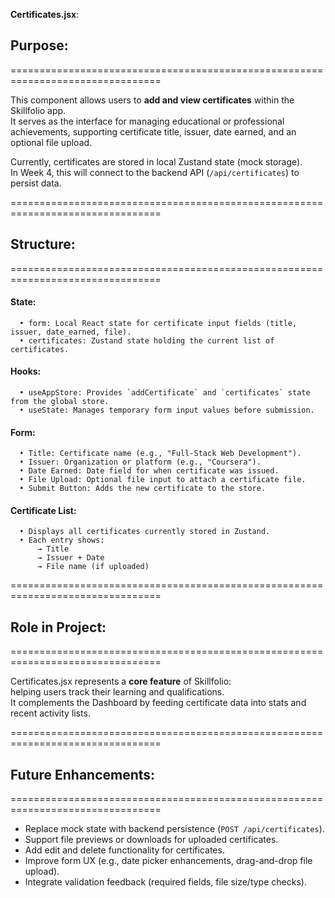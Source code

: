 **Certificates.jsx**:

  ## Purpose:
  ================================================================================

  This component allows users to **add and view certificates** within the Skillfolio app.  
  It serves as the interface for managing educational or professional achievements, 
  supporting certificate title, issuer, date earned, and an optional file upload.  

  Currently, certificates are stored in local Zustand state (mock storage).  
  In Week 4, this will connect to the backend API (`/api/certificates`) to persist data.

  ================================================================================

  ## Structure:
  ================================================================================

  #### State:
      • form: Local React state for certificate input fields (title, issuer, date_earned, file).
      • certificates: Zustand state holding the current list of certificates.

  #### Hooks:
      • useAppStore: Provides `addCertificate` and `certificates` state from the global store.
      • useState: Manages temporary form input values before submission.

  #### Form:
      • Title: Certificate name (e.g., "Full-Stack Web Development").
      • Issuer: Organization or platform (e.g., "Coursera").
      • Date Earned: Date field for when certificate was issued.
      • File Upload: Optional file input to attach a certificate file.
      • Submit Button: Adds the new certificate to the store.

  #### Certificate List:
      • Displays all certificates currently stored in Zustand.
      • Each entry shows:
          → Title
          → Issuer + Date
          → File name (if uploaded)

  ================================================================================

  ## Role in Project:
  ================================================================================

  Certificates.jsx represents a **core feature** of Skillfolio:  
  helping users track their learning and qualifications.  
  It complements the Dashboard by feeding certificate data into stats and recent activity lists.

  ================================================================================

  ## Future Enhancements:
  ================================================================================

  - Replace mock state with backend persistence (`POST /api/certificates`).
  - Support file previews or downloads for uploaded certificates.
  - Add edit and delete functionality for certificates.
  - Improve form UX (e.g., date picker enhancements, drag-and-drop file upload).
  - Integrate validation feedback (required fields, file size/type checks).